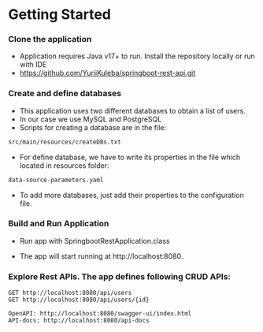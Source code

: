# Getting Started

### Clone the application
* Application requires Java v17+ to run. Install the repository locally or run with IDE
* https://github.com/YuriiKuleba/springboot-rest-api.git

### Create and define databases

+ This application uses two different databases to obtain a list of users.
+ In our case we use MySQL and PostgreSQL
+ Scripts for creating a database are in the file:
```bash
src/main/resources/createDBs.txt
``` 
+ For define database, we have to write its properties in the file which located
  in resources folder:
```bash
data-source-parameters.yaml
 ``` 
+ To add more databases, just add their properties to the configuration file.

### Build and Run Application

+ Run app with SpringbootRestApplication.class

+ The app will start running at http://localhost:8080.

### Explore Rest APIs. The app defines following CRUD APIs:

    GET http://localhost:8080/api/users
    GET http://localhost:8080/api/users/{id}

    OpenAPI: http://localhost:8080/swagger-ui/index.html
    API-docs: http://localhost:8080/api-docs
